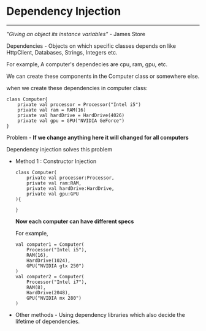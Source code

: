 # Dependency Injection
___

*"Giving an object its instance variables"* - James Store


Dependencies - Objects on which specific classes depends on like HttpClient, Databases, Strings, Integers etc.

For example, A computer's dependecies are cpu, ram, gpu, etc.

We can create these components in the Computer class or somewhere else.

when we create these dependencies in computer class:

```
class Computer{
    private val processor = Processor("Intel i5")
    private val ram = RAM(16)
    private val hardDrive = HardDrive(4026)
    private val gpu = GPU("NVIDIA GeForce")
}

```

Problem - **If we change anything here it will changed for all computers**


Dependency injection solves this problem

* Method 1 : Constructor Injection

    ```
    class Computer(
        private val processor:Processor,
        private val ram:RAM,
        private val hardDrive:HardDrive,
        private val gpu:GPU
    ){

    }
    ```

    **Now each computer can have different specs**

    For example,
    ```
    val computer1 = Computer(
        Processor("Intel i5"),
        RAM(16),
        HardDrive(1024),
        GPU("NVIDIA gtx 250")
    )
    val computer2 = Computer(
        Processor("Intel i7"),
        RAM(8),
        HardDrive(2048),
        GPU("NVIDIA mx 280")
    )
    ```

 * Other methods - Using dependency libraries which also decide the lifetime of dependencies.

 